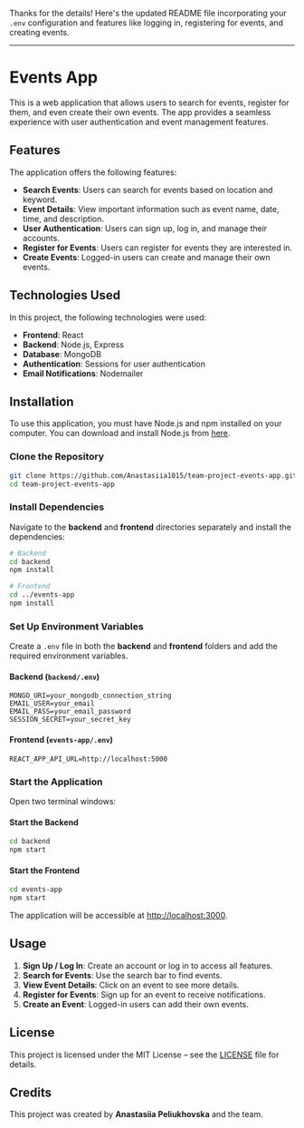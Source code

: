 Thanks for the details! Here's the updated README file incorporating your `.env` configuration and features like logging in, registering for events, and creating events.  

---

# Events App  

This is a web application that allows users to search for events, register for them, and even create their own events. The app provides a seamless experience with user authentication and event management features.  

## Features  

The application offers the following features:  

- **Search Events**: Users can search for events based on location and keyword.  
- **Event Details**: View important information such as event name, date, time, and description.  
- **User Authentication**: Users can sign up, log in, and manage their accounts.  
- **Register for Events**: Users can register for events they are interested in.  
- **Create Events**: Logged-in users can create and manage their own events.  

## Technologies Used  

In this project, the following technologies were used:  

- **Frontend**: React  
- **Backend**: Node.js, Express  
- **Database**: MongoDB  
- **Authentication**: Sessions for user authentication  
- **Email Notifications**: Nodemailer  

## Installation  

To use this application, you must have Node.js and npm installed on your computer. You can download and install Node.js from [here](https://nodejs.org/).  

### Clone the Repository  

```bash
git clone https://github.com/Anastasiia1015/team-project-events-app.git
cd team-project-events-app
```

### Install Dependencies  

Navigate to the **backend** and **frontend** directories separately and install the dependencies:  

```bash
# Backend
cd backend
npm install
```

```bash
# Frontend
cd ../events-app
npm install
```

### Set Up Environment Variables  

Create a `.env` file in both the **backend** and **frontend** folders and add the required environment variables.  

#### Backend (`backend/.env`)  

```env
MONGO_URI=your_mongodb_connection_string
EMAIL_USER=your_email
EMAIL_PASS=your_email_password
SESSION_SECRET=your_secret_key
```

#### Frontend (`events-app/.env`)  

```env
REACT_APP_API_URL=http://localhost:5000
```

### Start the Application  

Open two terminal windows:  

#### Start the Backend  

```bash
cd backend
npm start
```

#### Start the Frontend  

```bash
cd events-app
npm start
```

The application will be accessible at [http://localhost:3000](http://localhost:3000).  

## Usage  

1. **Sign Up / Log In**: Create an account or log in to access all features.  
2. **Search for Events**: Use the search bar to find events.  
3. **View Event Details**: Click on an event to see more details.  
4. **Register for Events**: Sign up for an event to receive notifications.  
5. **Create an Event**: Logged-in users can add their own events.  

## License  

This project is licensed under the MIT License – see the [LICENSE](LICENSE) file for details.  

## Credits  

This project was created by **Anastasiia Peliukhovska** and the team.  
```

